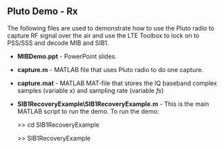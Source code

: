 ## Pluto Demo - Rx
The following files are used to demonstrate how to use the Pluto radio to capture RF signal over the air and use the LTE Toolbox to lock on to PSS/SSS and decode MIB and SIB1.

* **MIBDemo.ppt** - PowerPoint slides.
* **capture.m**   - MATLAB file that uses Pluto radio to do one capture.
* **capture.mat** - MATLAB MAT-file that stores the IQ baseband complex samples (variable *x*) and sampling rate (variable *fs*)
* **SIB1RecoveryExample\SIB1RecoveryExample.m** - This is the main MATLAB script to run the demo. To run the demo:
    
    \>> cd SIB1RecoveryExample
    
    \>> SIB1RecoveryExample


